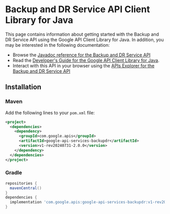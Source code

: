 # Backup and DR Service API Client Library for Java



This page contains information about getting started with the Backup and DR Service API
using the Google API Client Library for Java. In addition, you may be interested
in the following documentation:

* Browse the [Javadoc reference for the Backup and DR Service API][javadoc]
* Read the [Developer's Guide for the Google API Client Library for Java][google-api-client].
* Interact with this API in your browser using the [APIs Explorer for the Backup and DR Service API][api-explorer]

## Installation

### Maven

Add the following lines to your `pom.xml` file:

```xml
<project>
  <dependencies>
    <dependency>
      <groupId>com.google.apis</groupId>
      <artifactId>google-api-services-backupdr</artifactId>
      <version>v1-rev20240731-2.0.0</version>
    </dependency>
  </dependencies>
</project>
```

### Gradle

```gradle
repositories {
  mavenCentral()
}
dependencies {
  implementation 'com.google.apis:google-api-services-backupdr:v1-rev20240731-2.0.0'
}
```

[javadoc]: https://googleapis.dev/java/google-api-services-backupdr/latest/index.html
[google-api-client]: https://github.com/googleapis/google-api-java-client/
[api-explorer]: https://developers.google.com/apis-explorer/#p/backupdr/v1/
